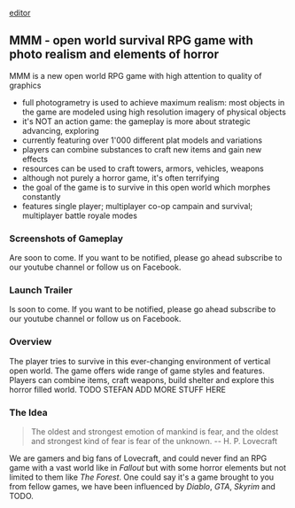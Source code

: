 [editor](https://github.com/YuryChebiryak/MORPHED/edit/master/index.md)
## MMM - open world survival RPG game with photo realism and elements of horror

MMM is a new open world RPG game with high attention to quality of graphics
- full photogrametry is used to achieve maximum realism: most objects in the game are modeled using high resolution imagery of physical objects
- it's NOT an action game: the gameplay is more about strategic advancing, exploring
- currently featuring over 1'000 different plat models and variations
- players can combine substances to craft new items and gain new effects
- resources can be used to craft towers, armors, vehicles, weapons
- although not purely a horror game, it's often terrifying 
- the goal of the game is to survive in this open world which morphes constantly
- features single player; multiplayer co-op campain and survival; multiplayer battle royale modes

### Screenshots of Gameplay

Are soon to come. If you want to be notified, please go ahead subscribe to our youtube channel or follow us on Facebook.

### Launch Trailer

Is soon to come. If you want to be notified, please go ahead subscribe to our youtube channel or follow us on Facebook.

### Overview

The player tries to survive in this ever-changing environment of vertical open world. The game offers wide range of game styles and features. Players can combine items, craft weapons, build shelter and explore this horror filled world. TODO STEFAN ADD MORE STUFF HERE

### The Idea

>The oldest and strongest emotion of mankind is fear, and the oldest and strongest kind of fear is fear of the unknown.
> -- H. P. Lovecraft

We are gamers and big fans of Lovecraft, and could never find an RPG game with a vast world like in *Fallout* but with some horror elements but not limited to them like *The Forest*. One could say it's a game brought to you from fellow games, we have been influenced by *Diablo*, *GTA*, *Skyrim* and TODO. 

